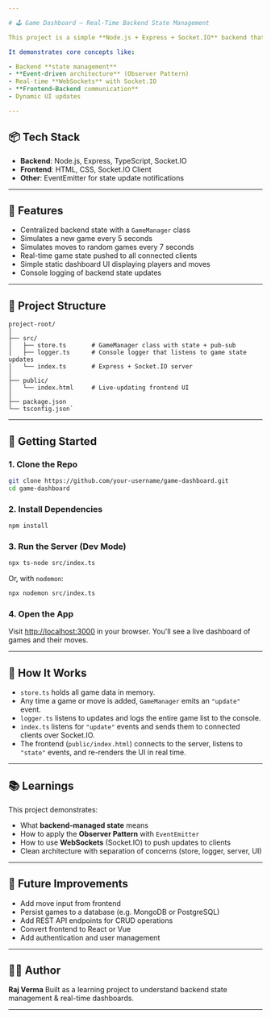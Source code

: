 ```yaml
---

# 🕹️ Game Dashboard – Real-Time Backend State Management

This project is a simple **Node.js + Express + Socket.IO** backend that manages the state of chess-like games and displays them in a **live-updating web UI**.

It demonstrates core concepts like:

- Backend **state management**
- **Event-driven architecture** (Observer Pattern)
- Real-time **WebSockets** with Socket.IO
- **Frontend–Backend communication**
- Dynamic UI updates

---
```


## 📦 Tech Stack

- **Backend**: Node.js, Express, TypeScript, Socket.IO
- **Frontend**: HTML, CSS, Socket.IO Client
- **Other**: EventEmitter for state update notifications

---

## 🧠 Features

- Centralized backend state with a `GameManager` class
- Simulates a new game every 5 seconds
- Simulates moves to random games every 7 seconds
- Real-time game state pushed to all connected clients
- Simple static dashboard UI displaying players and moves
- Console logging of backend state updates

---

## 📁 Project Structure

```
project-root/
│
├── src/
│   ├── store.ts       # GameManager class with state + pub-sub
│   ├── logger.ts      # Console logger that listens to game state updates
│   └── index.ts       # Express + Socket.IO server
│
├── public/
│   └── index.html     # Live-updating frontend UI
│
├── package.json
└── tsconfig.json`
```

---

## 🚀 Getting Started

### 1. Clone the Repo

```bash
git clone https://github.com/your-username/game-dashboard.git
cd game-dashboard
```

### 2. Install Dependencies

```bash
npm install
```

### 3. Run the Server (Dev Mode)

```bash
npx ts-node src/index.ts
```

Or, with `nodemon`:

```bash
npx nodemon src/index.ts
```

### 4. Open the App

Visit [http://localhost:3000](http://localhost:3000) in your browser.
You'll see a live dashboard of games and their moves.

---

## 🧩 How It Works

- `store.ts` holds all game data in memory.
- Any time a game or move is added, `GameManager` emits an `"update"` event.
- `logger.ts` listens to updates and logs the entire game list to the console.
- `index.ts` listens for `"update"` events and sends them to connected clients over Socket.IO.
- The frontend (`public/index.html`) connects to the server, listens to `"state"` events, and re-renders the UI in real time.

---

## 📚 Learnings

This project demonstrates:

- What **backend-managed state** means
- How to apply the **Observer Pattern** with `EventEmitter`
- How to use **WebSockets** (Socket.IO) to push updates to clients
- Clean architecture with separation of concerns (store, logger, server, UI)

---

## 🔧 Future Improvements

- Add move input from frontend
- Persist games to a database (e.g. MongoDB or PostgreSQL)
- Add REST API endpoints for CRUD operations
- Convert frontend to React or Vue
- Add authentication and user management

---

## 🧑‍💻 Author

**Raj Verma**
Built as a learning project to understand backend state management & real-time dashboards.

---
